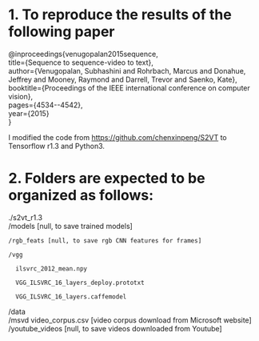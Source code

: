 # 1. To reproduce the results of the following paper  

@inproceedings{venugopalan2015sequence,  
  title={Sequence to sequence-video to text},  
  author={Venugopalan, Subhashini and Rohrbach, Marcus and Donahue, Jeffrey and Mooney, Raymond and Darrell, Trevor and Saenko, Kate},  
  booktitle={Proceedings of the IEEE international conference on computer vision},  
  pages={4534--4542},  
  year={2015}  
}  

I modified the code from https://github.com/chenxinpeng/S2VT to Tensorflow r1.3 and Python3.  

# 2. Folders are expected to be organized as follows:
  ./s2vt_r1.3  
    /models [null, to save trained models]  
   
    /rgb_feats [null, to save rgb CNN features for frames]  
    
    /vgg  
    
      ilsvrc_2012_mean.npy  
      
      VGG_ILSVRC_16_layers_deploy.prototxt  
      
      VGG_ILSVRC_16_layers.caffemodel  
  /data  
    /msvd
      video_corpus.csv [video corpus download from Microsoft website]
    /youtube_videos [null, to save videos downloaded from Youtube]

